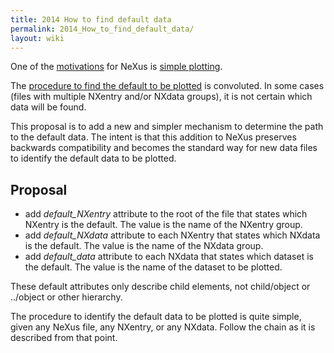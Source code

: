```yaml
---
title: 2014 How to find default data
permalink: 2014_How_to_find_default_data/
layout: wiki
---
```


One of the
[motivations](http://download.nexusformat.org/doc/html/motivations.html)
for NeXus is [simple
plotting](http://download.nexusformat.org/doc/html/motivations.html#simpleplotting).

The [procedure to find the default to be
plotted](http://download.nexusformat.org/doc/html/datarules.html#find-plottable-data)
is convoluted. In some cases (files with multiple NXentry and/or NXdata
groups), it is not certain which data will be found.

This proposal is to add a new and simpler mechanism to determine the
path to the default data. The intent is that this addition to NeXus
preserves backwards compatibility and becomes the standard way for new
data files to identify the default data to be plotted.

Proposal
--------

-   add *default\_NXentry* attribute to the root of the file that states
    which NXentry is the default. The value is the name of the NXentry
    group.
-   add *default\_NXdata* attribute to each NXentry that states which
    NXdata is the default. The value is the name of the NXdata group.
-   add *default\_data* attribute to each NXdata that states which
    dataset is the default. The value is the name of the dataset to be
    plotted.

These default attributes only describe child elements, not child/object
or ../object or other hierarchy.

The procedure to identify the default data to be plotted is quite
simple, given any NeXus file, any NXentry, or any NXdata. Follow the
chain as it is described from that point.
